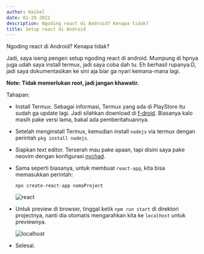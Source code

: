 ```yaml
---
author: Haikel
date: 01-29-2022
description: Ngoding react di Android? Kenapa tidak?
title: Setup react di Android
---
```


Ngoding react di Android? Kenapa tidak?

<!-- more -->

Jadi, saya iseng pengen setup ngoding react di android. Mumpung di hpnya juga udah saya install termux, jadi saya coba dah tu. Eh berhasil rupanya:D, jadi saya dokumentasikan ke sini aja biar ga nyari kemana-mana lagi.

**Note: Tidak memerlukan root, jadi jangan khawatir.**

Tahapan:

- Install Termux. Sebagai informasi, Termux yang ada di PlayStore itu sudah ga update lagi. Jadi silahkan download di [f-droid](https://f-droid.org/en/packages/com.termux/). Biasanya kalo masih pake versi lama, bakal ada pemberitahuannya.
- Setelah menginstall Termux, kemudian install `nodejs` via termux dengan perintah `pkg install nodejs`.
- Siapkan text editor. Terserah mau pake apaan, tapi disini saya pake neovim dengan konfigurasi [nvchad](https://github.com/NvChad/NvChad).
- Sama seperti biasanya, untuk membuat `react-app`, kita bisa memasukkan perintah:

  ```shell
  npx create-react-app namaProject
  ```

  ![react](https://i.ibb.co/vqZ7wsJ/Screenshot-20220129-103808.png)

- Untuk preview di browser, tinggal ketik `npm run start` di direktori projectnya, nanti dia otomatis mengarahkan kita ke `localhost` untuk previewnya.

  ![localhost](https://i.ibb.co/4YTMHZw/Screenshot-20220120-213322.png)
  
- Selesai.
